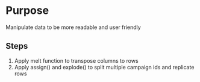 # Purpose
Manipulate data to be more readable and user friendly

## Steps
1. Apply melt function to transpose columns to rows
2. Apply assign() and explode() to split multiple campaign ids and replicate rows
